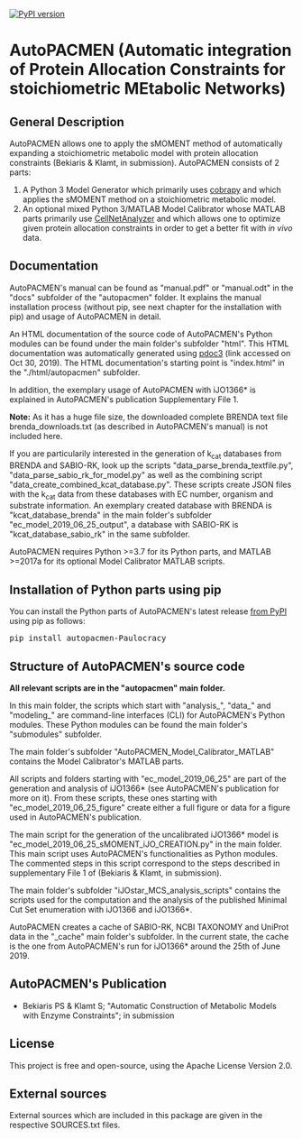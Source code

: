 [![PyPI version](https://badge.fury.io/py/autopacmen-Paulocracy.svg)](https://badge.fury.io/py/autopacmen-Paulocracy)

# AutoPACMEN (Automatic integration of Protein Allocation Constraints for stoichiometric MEtabolic Networks)


## General Description

AutoPACMEN allows one to apply the sMOMENT method of automatically expanding a stoichiometric metabolic
model with protein allocation constraints (Bekiaris & Klamt, in submission).
AutoPACMEN consists of 2 parts:
1) A Python 3 Model Generator which primarily uses [cobrapy](https://github.com/opencobra/cobrapy) and which applies the sMOMENT
   method on a stoichiometric metabolic model.
2) An optional mixed Python 3/MATLAB Model Calibrator whose MATLAB parts primarily use [CellNetAnalyzer](https://www2.mpi-magdeburg.mpg.de/projects/cna/cna.html)
   and which allows one to optimize given protein allocation constraints in order to get a better fit
   with <i>in vivo</i> data.


## Documentation

AutoPACMEN's manual can be found as "manual.pdf" or "manual.odt" in the "docs" subfolder of the "autopacmen" folder.
It explains the manual installation process (without pip, see next chapter for the installation with pip) and usage of AutoPACMEN in detail.

An HTML documentation of the source code of AutoPACMEN's Python modules can be found under the main folder's subfolder "html".
This HTML documentation was automatically generated using [pdoc3](https://pdoc3.github.io/pdoc/) (link accessed on Oct 30, 2019).
The HTML documentation's starting point is "index.html" in the "./html/autopacmen" subfolder.

In addition, the exemplary usage of AutoPACMEN with iJO1366* is explained in AutoPACMEN's publication Supplementary File 1.

<b>Note:</b> As it has a huge file size, the downloaded complete BRENDA text file brenda_downloads.txt (as described in
AutoPACMEN's manual) is not included here.

If you are particularily interested in the generation of k<sub>cat</sub> databases from BRENDA and SABIO-RK, look up
the scripts "data_parse_brenda_textfile.py", "data_parse_sabio_rk_for_model.py" as well as the combining
script "data_create_combined_kcat_database.py". These scripts create JSON files with the k<sub>cat</sub> data from these
databases with EC number, organism and substrate information. An exemplary created database with BRENDA is
"kcat_database_brenda" in the main folder's  subfolder "ec_model_2019_06_25_output", a database with SABIO-RK is
"kcat_database_sabio_rk" in the same subfolder.

AutoPACMEN requires Python >=3.7 for its Python parts, and MATLAB >=2017a for its optional Model Calibrator
MATLAB scripts.



## Installation of Python parts using pip

You can install the Python parts of AutoPACMEN's latest release [from PyPI](https://pypi.org/project/autopacmen-Paulocracy/) using pip as follows:
<pre>
pip install autopacmen-Paulocracy
</pre>


## Structure of AutoPACMEN's source code

<b>All relevant scripts are in the "autopacmen" main folder.</b>

In this main folder, the scripts which start with "analysis_", "data_" and "modeling_" are command-line interfaces (CLI)
for AutoPACMEN's Python modules. These Python modules can be found the main folder's "submodules" subfolder.

The main folder's subfolder "AutoPACMEN_Model_Calibrator_MATLAB" contains the Model Calibrator's MATLAB parts.

All scripts and folders starting with "ec_model_2019_06_25" are part of the generation and analysis of iJO1366* (see AutoPACMEN's publication for more on it). From these scripts, these ones
starting with "ec_model_2019_06_25_figure" create either a full figure or data for a figure used in AutoPACMEN's publication.

The main script for the generation of the uncalibrated iJO1366* model is "ec_model_2019_06_25_sMOMENT_iJO_CREATION.py" in the main folder. This
main script uses AutoPACMEN's functionalities as Python modules. The commented steps in this script correspond to the steps described in supplementary
File 1 of (Bekiaris & Klamt, in submission).


The main folder's subfolder "iJOstar_MCS_analysis_scripts" contains the scripts used for the computation and the analysis of the published Minimal Cut Set enumeration
with iJO1366 and iJO1366*.

AutoPACMEN creates a cache of SABIO-RK, NCBI TAXONOMY and UniProt data in the "_cache" main folder's subfolder.  In the current state, the cache is the one
from AutoPACMEN's run for iJO1366* around the 25th of June 2019.


## AutoPACMEN's Publication

* Bekiaris PS & Klamt S; "Automatic Construction of Metabolic Models with Enzyme Constraints"; in submission

## License

This project is free and open-source, using the Apache License Version 2.0.


## External sources

External sources which are included in this package are given in the respective SOURCES.txt files.

